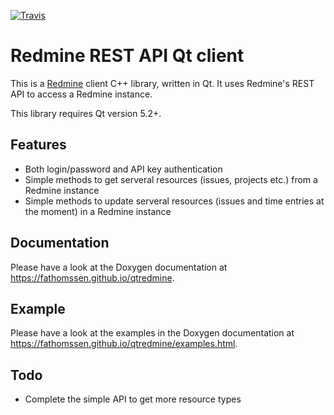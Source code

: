 [![Travis](https://travis-ci.org/fathomssen/qtredmine.svg?branch=master)](https://travis-ci.org/fathomssen/qtredmine)

Redmine REST API Qt client
==========================

This is a [Redmine](http://redmine.org) client C++ library, written in Qt. It uses Redmine's REST API to
access a Redmine instance.

This library requires Qt version 5.2+.

Features
--------
* Both login/password and API key authentication
* Simple methods to get serveral resources (issues, projects etc.) from a Redmine instance
* Simple methods to update serveral resources (issues and time entries at the moment) in a Redmine instance

Documentation
-------------
Please have a look at the Doxygen documentation at
https://fathomssen.github.io/qtredmine.

Example
-------
Please have a look at the examples in the Doxygen documentation at
https://fathomssen.github.io/qtredmine/examples.html.

Todo
----
* Complete the simple API to get more resource types
